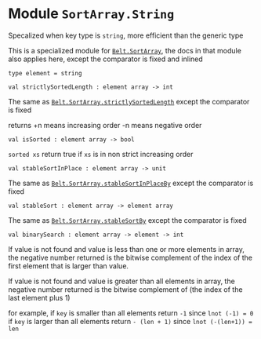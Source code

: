 
# Module `SortArray.String`

Specalized when key type is `string`, more efficient than the generic type

This is a specialized module for [`Belt.SortArray`](./Belt-SortArray.md), the docs in that module also applies here, except the comparator is fixed and inlined

```
type element = string
```
```
val strictlySortedLength : element array -> int
```
The same as [`Belt.SortArray.strictlySortedLength`](./Belt-SortArray.md#val-strictlySortedLength) except the comparator is fixed

returns \+n means increasing order -n means negative order
```
val isSorted : element array -> bool
```
`sorted xs` return true if `xs` is in non strict increasing order

```
val stableSortInPlace : element array -> unit
```
The same as [`Belt.SortArray.stableSortInPlaceBy`](./Belt-SortArray.md#val-stableSortInPlaceBy) except the comparator is fixed

```
val stableSort : element array -> element array
```
The same as [`Belt.SortArray.stableSortBy`](./Belt-SortArray.md#val-stableSortBy) except the comparator is fixed

```
val binarySearch : element array -> element -> int
```
If value is not found and value is less than one or more elements in array, the negative number returned is the bitwise complement of the index of the first element that is larger than value.

If value is not found and value is greater than all elements in array, the negative number returned is the bitwise complement of (the index of the last element plus 1\)

for example, if `key` is smaller than all elements return `-1` since `lnot (-1) = 0` if `key` is larger than all elements return `- (len + 1)` since `lnot (-(len+1)) = len`
